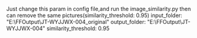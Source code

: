 Just change this param in config file,and run the image_similarity.py then can remove the same pictures(similarity_threshold: 0.95)
input_folder: "E:\\FFOutput\\JT-WYJJWX-004_original"
output_folder: "E:\\FFOutput\\JT-WYJJWX-004"
similarity_threshold: 0.95
